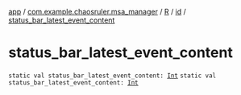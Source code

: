 [app](../../../index.md) / [com.example.chaosruler.msa_manager](../../index.md) / [R](../index.md) / [id](index.md) / [status_bar_latest_event_content](.)

# status_bar_latest_event_content

`static val status_bar_latest_event_content: `[`Int`](https://kotlinlang.org/api/latest/jvm/stdlib/kotlin/-int/index.html)
`static val status_bar_latest_event_content: `[`Int`](https://kotlinlang.org/api/latest/jvm/stdlib/kotlin/-int/index.html)